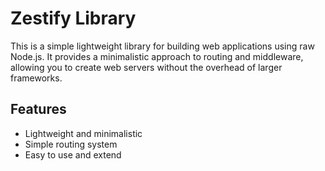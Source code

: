 # Zestify Library

This is a simple lightweight library for building web applications using raw Node.js. It provides a minimalistic approach to routing and middleware, allowing you to create web servers without the overhead of larger frameworks.

## Features

- Lightweight and minimalistic
- Simple routing system
- Easy to use and extend
